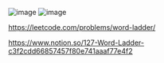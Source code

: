 ![image](https://user-images.githubusercontent.com/84365977/196031473-d7e04a2d-4020-4e3e-8991-46cd4b20fc08.png)
![image](https://user-images.githubusercontent.com/84365977/196031483-7d258b44-1c3c-4980-b982-517e7e8a40cd.png)

https://leetcode.com/problems/word-ladder/

https://www.notion.so/127-Word-Ladder-c3f2cdd66857457f80e741aaaf77e4f2
